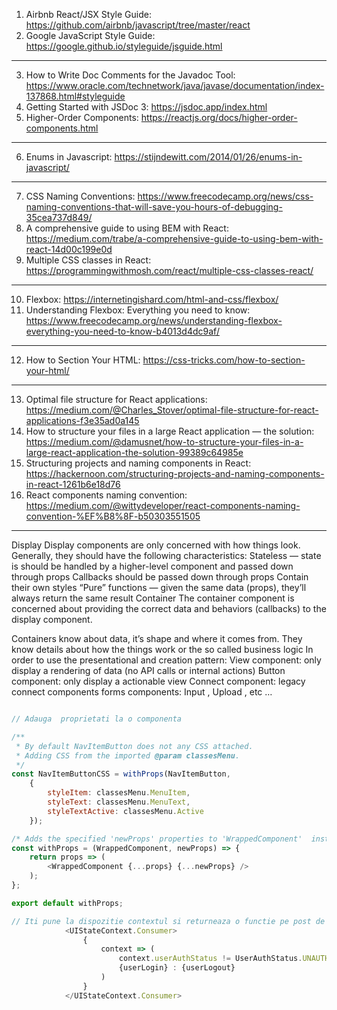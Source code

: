 1. Airbnb React/JSX Style Guide: https://github.com/airbnb/javascript/tree/master/react
2. Google JavaScript Style Guide: https://google.github.io/styleguide/jsguide.html
---
3. How to Write Doc Comments for the Javadoc Tool: https://www.oracle.com/technetwork/java/javase/documentation/index-137868.html#styleguide
4. Getting Started with JSDoc 3: https://jsdoc.app/index.html
5. Higher-Order Components: https://reactjs.org/docs/higher-order-components.html
---
6. Enums in Javascript: https://stijndewitt.com/2014/01/26/enums-in-javascript/
---
7. CSS Naming Conventions: https://www.freecodecamp.org/news/css-naming-conventions-that-will-save-you-hours-of-debugging-35cea737d849/
8. A comprehensive guide to using BEM with React: https://medium.com/trabe/a-comprehensive-guide-to-using-bem-with-react-14d00c199e0d
9. Multiple CSS classes in React: https://programmingwithmosh.com/react/multiple-css-classes-react/
---
10. Flexbox: https://internetingishard.com/html-and-css/flexbox/
11. Understanding Flexbox: Everything you need to know: https://www.freecodecamp.org/news/understanding-flexbox-everything-you-need-to-know-b4013d4dc9af/
---
12. How to Section Your HTML: https://css-tricks.com/how-to-section-your-html/
---
13. Optimal file structure for React applications: https://medium.com/@Charles_Stover/optimal-file-structure-for-react-applications-f3e35ad0a145
14. How to structure your files in a large React application — the solution: https://medium.com/@damusnet/how-to-structure-your-files-in-a-large-react-application-the-solution-99389c64985e
15. Structuring projects and naming components in React: https://hackernoon.com/structuring-projects-and-naming-components-in-react-1261b6e18d76
16. React components naming convention: https://medium.com/@wittydeveloper/react-components-naming-convention-%EF%B8%8F-b50303551505
---

Display
Display components are only concerned with how things look. Generally, they should have the following characteristics:
Stateless — state is should be handled by a higher-level component and passed down through props
Callbacks should be passed down through props
Contain their own styles
“Pure” functions — given the same data (props), they’ll always return the same result
Container
The container component is concerned about providing the correct data and behaviors (callbacks) to the display component. 

Containers know about data, it’s shape and where it comes from. They know details about how the things work or the so called business logic
In order to use the presentational and creation pattern: 
View component: only display a rendering of data (no API calls or internal actions)
Button component: only display a actionable view
Connect component: legacy connect components
forms components: Input , Upload , etc …

```js

// Adauga  proprietati la o componenta

/**
 * By default NavItemButton does not any CSS attached. 
 * Adding CSS from the imported @param classesMenu.
 */
const NavItemButtonCSS = withProps(NavItemButton, 
    {
        styleItem: classesMenu.MenuItem, 
        styleText: classesMenu.MenuText, 
        styleTextActive: classesMenu.Active
    });

/* Adds the specified 'newProps' properties to 'WrappedComponent'  instance */
const withProps = (WrappedComponent, newProps) => {
    return props => (
        <WrappedComponent {...props} {...newProps} />
    );
};

export default withProps;
```

```js
// Iti pune la dispozitie contextul si returneaza o functie pe post de componenta
            <UIStateContext.Consumer>
                { 
                    context => (
                        context.userAuthStatus != UserAuthStatus.UNAUTHENTICATED ?
                        {userLogin} : {userLogout} 
                    )
                }
            </UIStateContext.Consumer>
```